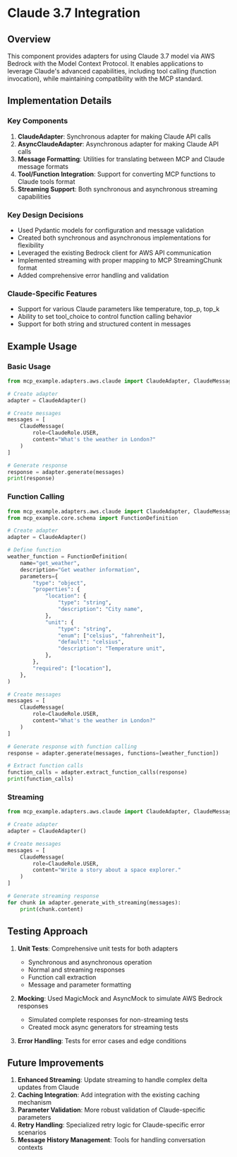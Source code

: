 # Claude 3.7 Integration

## Overview
This component provides adapters for using Claude 3.7 model via AWS Bedrock with the Model Context Protocol. It enables applications to leverage Claude's advanced capabilities, including tool calling (function invocation), while maintaining compatibility with the MCP standard.

## Implementation Details

### Key Components
1. **ClaudeAdapter**: Synchronous adapter for making Claude API calls
2. **AsyncClaudeAdapter**: Asynchronous adapter for making Claude API calls
3. **Message Formatting**: Utilities for translating between MCP and Claude message formats
4. **Tool/Function Integration**: Support for converting MCP functions to Claude tools format
5. **Streaming Support**: Both synchronous and asynchronous streaming capabilities

### Key Design Decisions
- Used Pydantic models for configuration and message validation
- Created both synchronous and asynchronous implementations for flexibility
- Leveraged the existing Bedrock client for AWS API communication
- Implemented streaming with proper mapping to MCP StreamingChunk format
- Added comprehensive error handling and validation

### Claude-Specific Features
- Support for various Claude parameters like temperature, top_p, top_k
- Ability to set tool_choice to control function calling behavior
- Support for both string and structured content in messages

## Example Usage

### Basic Usage
```python
from mcp_example.adapters.aws.claude import ClaudeAdapter, ClaudeMessage, ClaudeRole

# Create adapter
adapter = ClaudeAdapter()

# Create messages
messages = [
    ClaudeMessage(
        role=ClaudeRole.USER,
        content="What's the weather in London?"
    )
]

# Generate response
response = adapter.generate(messages)
print(response)
```

### Function Calling
```python
from mcp_example.adapters.aws.claude import ClaudeAdapter, ClaudeMessage, ClaudeRole
from mcp_example.core.schema import FunctionDefinition

# Create adapter
adapter = ClaudeAdapter()

# Define function
weather_function = FunctionDefinition(
    name="get_weather",
    description="Get weather information",
    parameters={
        "type": "object",
        "properties": {
            "location": {
                "type": "string",
                "description": "City name",
            },
            "unit": {
                "type": "string",
                "enum": ["celsius", "fahrenheit"],
                "default": "celsius",
                "description": "Temperature unit",
            },
        },
        "required": ["location"],
    },
)

# Create messages
messages = [
    ClaudeMessage(
        role=ClaudeRole.USER,
        content="What's the weather in London?"
    )
]

# Generate response with function calling
response = adapter.generate(messages, functions=[weather_function])

# Extract function calls
function_calls = adapter.extract_function_calls(response)
print(function_calls)
```

### Streaming
```python
from mcp_example.adapters.aws.claude import ClaudeAdapter, ClaudeMessage, ClaudeRole

# Create adapter
adapter = ClaudeAdapter()

# Create messages
messages = [
    ClaudeMessage(
        role=ClaudeRole.USER,
        content="Write a story about a space explorer."
    )
]

# Generate streaming response
for chunk in adapter.generate_with_streaming(messages):
    print(chunk.content)
```

## Testing Approach
1. **Unit Tests**: Comprehensive unit tests for both adapters
   - Synchronous and asynchronous operation
   - Normal and streaming responses
   - Function call extraction
   - Message and parameter formatting

2. **Mocking**: Used MagicMock and AsyncMock to simulate AWS Bedrock responses
   - Simulated complete responses for non-streaming tests
   - Created mock async generators for streaming tests

3. **Error Handling**: Tests for error cases and edge conditions

## Future Improvements
1. **Enhanced Streaming**: Update streaming to handle complex delta updates from Claude
2. **Caching Integration**: Add integration with the existing caching mechanism
3. **Parameter Validation**: More robust validation of Claude-specific parameters
4. **Retry Handling**: Specialized retry logic for Claude-specific error scenarios
5. **Message History Management**: Tools for handling conversation contexts 